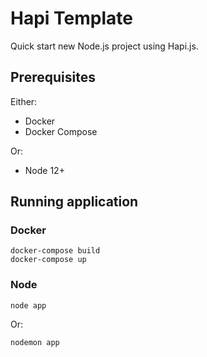 # Hapi Template
Quick start new Node.js project using Hapi.js.

## Prerequisites

Either:
- Docker
- Docker Compose

Or:
- Node 12+

## Running application
### Docker
```
docker-compose build
docker-compose up
```

### Node
```
node app
```
Or:
```
nodemon app
```
